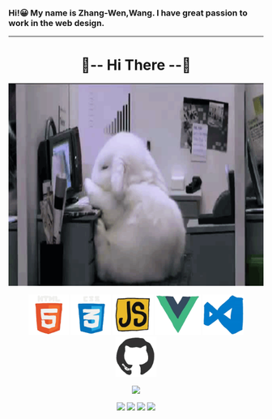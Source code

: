 ### Hi!😀 My name is Zhang-Wen,Wang. I have great passion to work in the web design.

<hr>

<div align="center">
    <h1>🐰-- Hi There --🐰</h1>
    <img src="./images/VWLYIGn.gif" height="400">
    <p height="30"></p>
<p> 
<img src="./images/html.webp" height="80">
<img src="./images/cssgif.webp" height="80">
<img src="./images/js.webp" height="80">
<img src="./images/vue.webp" height="80">
<img src="./images/vscode.webp" height="80">
<img src="./images/github.webp" height="80">
</p>

![](http://github-profile-summary-cards.vercel.app/api/cards/profile-details?username=NailShort&theme=slateorange)

![](http://github-profile-summary-cards.vercel.app/api/cards/repos-per-language?username=NailShort&theme=slateorange)
![](http://github-profile-summary-cards.vercel.app/api/cards/most-commit-language?username=NailShort&theme=slateorange)
![](http://github-profile-summary-cards.vercel.app/api/cards/stats?username=NailShort&theme=slateorange)
![](http://github-profile-summary-cards.vercel.app/api/cards/productive-time?username=NailShort&theme=slateorange)


 </div>
